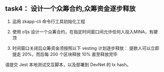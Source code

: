 ## task4： 设计一个众筹合约,众筹资金逐步释放

1. 运用 zkapp-cli 命令行工具初始化工程

2. 使用 o1js 设计一个众筹合约，在指定时间窗口间允许任何人投入MINA，有硬顶

3. 时间窗口关闭后众筹资金须按照以下 vesting 计划逐步释放： 提款人可以立即提走 20%，而后每 200 个区块释放 10% 直至释放完毕

请提交 Jest 本地测试交互脚本，以及部署到 DevNet 的 tx hash。
